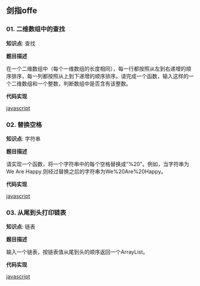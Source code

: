 ## 剑指offe

### 01. 二维数组中的查找

**知识点**: 查找

**题目描述**

在一个二维数组中（每个一维数组的长度相同），每一行都按照从左到右递增的顺序排序，每一列都按照从上到下递增的顺序排序。请完成一个函数，输入这样的一个二维数组和一个整数，判断数组中是否含有该整数。

**代码实现**

[javascript](01.js)


### 02. 替换空格

**知识点**: 字符串

**题目描述**

请实现一个函数，将一个字符串中的每个空格替换成“%20”。例如，当字符串为We Are Happy.则经过替换之后的字符串为We%20Are%20Happy。

**代码实现**

[javascript](02.js)


### 03. 从尾到头打印链表

**知识点**: 链表

**题目描述**

输入一个链表，按链表值从尾到头的顺序返回一个ArrayList。

**代码实现**

[javascript](03.js)